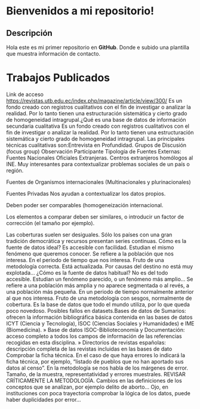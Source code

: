 # Bienvenidos a mi repositorio!

## Descripción
Hola este es mi primer repositorio en **GitHub**. Donde e subido una plantilla que muestra información de contacto.

# Trabajos Publicados

Link de acceso
https://revistas.utb.edu.ec/index.php/magazine/article/view/300/
Es un fondo creado con registros cualitativos con el fin de investigar o analizar la realidad.  Por lo tanto tienen una estructuración sistemática y cierto grado de homogeneidad intragrupal.¿Qué es una base de datos de información secundaria cualitativa Es un fondo creado con registros cualitativos con el fin de investigar o analizar la realidad.  Por lo tanto tienen una estructuración sistemática y cierto grado de homogeneidad intragrupal.
Las principales técnicas cualitativas son:Entrevista en Profundidad.
Grupos de Discusión (focus group)
Observación Participante
Tipología de Fuentes Externas:
Fuentes Nacionales Oficiales Extranjeras. Centros extranjeros homólogos al INE.  Muy interesantes para contextualizar problemas sociales de un país o región.

Fuentes de Organismos internacionales (Multinacionales y  plurinacionales)

Fuentes Privadas
Nos ayudan a contextualizar los datos propios.

Deben poder ser comparables (homogeneización internacional.

Los elementos a comparar deben ser similares, o introducir un factor de corrección (el tamaño por ejemplo).

Las coberturas suelen ser desiguales. Sólo los países con una gran tradición democrática y recursos presentan series continuas.
Cómo es la fuente de datos ideal?
Es accesible con facilidad.
Estudian el mismo fenómeno que queremos conocer.
Se refiere a la población que nos interesa.
En el periodo de tiempo que nos interesa.
Fruto de una metodología correcta.
Está actualizada.
Por causas del destino no está muy explotada…
¿Cómo es la fuente de datos habitual?
No es del todo accesible.
Estudian un fenómeno parecido, o un fenómeno más amplio…
Se refiere a una población más amplia y no aparece segmentada o al revés, a una población más pequeña.
En un periodo de tiempo normalmente anterior al que nos interesa.
Fruto de una metodología con sesgos, normalmente de cobertura.
Es la base de datos que todo el mundo utiliza, por lo que queda poco novedoso.
Posibles fallos en datasets.Bases de datos de Sumarios: ofrecen la información bibliográfica básica
contenida en las bases de datos ICYT (Ciencia y Tecnología), ISOC (Ciencias
Sociales y Humanidades) e IME (Biomedicina).
» Base de datos ISOC-Biblioteconomía y Documentación: acceso completo a
todos los campos de información de las referencias recogidas en esta disciplina.
» Directorios de revistas españolas: descripción completa de las revistas
incluidas en las bases de dato
Comprobar la ficha técnica. En el caso de que haya errores lo indicará la ficha técnica, por ejemplo, “listado de pueblos que no han aportado sus datos al censo”.
En la metodología se nos habla de los márgenes de error.
Tamaño, de la muestra, representatividad  y errores muestrales. REVISAR CRÍTICAMENTE LA METODOLOGÍA.
Cambios en las definiciones de los conceptos que se analizan, por ejemplo delito de aborto…
Ojo, en instituciones con poca trayectoria comprobar la lógica de los datos, puede haber duplicidades por error…

